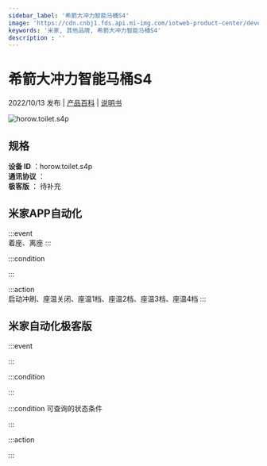 ```yaml
---
sidebar_label: '希箭大冲力智能马桶S4'
image: 'https://cdn.cnbj1.fds.api.mi-img.com/iotweb-product-center/developer_1678953234710174wGnFH.png?GalaxyAccessKeyId=AKVGLQWBOVIRQ3XLEW&Expires=9223372036854775807&Signature=ZW9GUUALnyCZ26HVveumipP0Qgo='
keywords: '米家, 其他品牌, 希箭大冲力智能马桶S4'
description : ''
---
```

# 希箭大冲力智能马桶S4

2022/10/13 发布 | [产品百科](https://home.mi.com/webapp/content/baike/product/index.html?model=horow.toilet.s4p/) | [说明书](https://home.mi.com/views/introduction.html?model=horow.toilet.s4p&region=cn)

![horow.toilet.s4p](https://cdn.cnbj1.fds.api.mi-img.com/iotweb-product-center/developer_1678953234710174wGnFH.png?GalaxyAccessKeyId=AKVGLQWBOVIRQ3XLEW&Expires=9223372036854775807&Signature=ZW9GUUALnyCZ26HVveumipP0Qgo=)

## 规格  
> 
**设备 ID** ：horow.toilet.s4p  
**通讯协议** ：  
**极客版**  ： 待补充 


## 米家APP自动化  

:::event  
着座、离座
:::

:::condition  

:::

:::action   
启动冲刷、座温关闭、座温1档、座温2档、座温3档、座温4档
:::

## 米家自动化极客版  

:::event  

:::

:::condition  

:::

:::condition 可查询的状态条件  

:::

:::action  

:::

        
